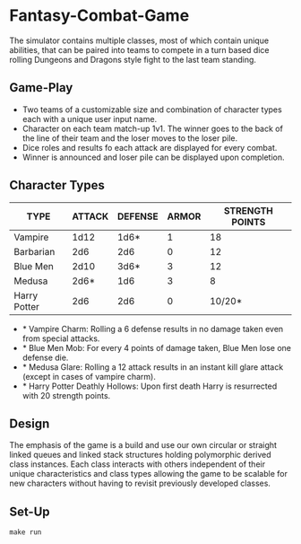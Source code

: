 # Fantasy-Combat-Game #
The simulator contains multiple classes, most of which contain unique abilities, that can be paired into teams to compete in a turn based dice rolling Dungeons and Dragons style fight to the last team standing.

## Game-Play ##
* Two teams of a customizable size and combination of character types each with a unique user input name.
* Character on each team match-up 1v1. The winner goes to the back of the line of their team and the loser moves to the loser pile.
* Dice roles and results fo each attack are displayed for every combat.
* Winner is announced and loser pile can be displayed upon completion.

## Character Types ##
TYPE         | ATTACK |	DEFENSE	| ARMOR |	STRENGTH POINTS
-------------|--------|---------|-------|----------------
Vampire      |	1d12	| 1d6*    |	1	    | 18
Barbarian    |	2d6	  | 2d6	    | 0	    | 12
Blue Men     |	2d10  | 3d6*    | 3	    | 12
Medusa	     |  2d6*  |	1d6	    | 3	    | 8
Harry Potter |	2d6   | 2d6	    | 0	    | 10/20*

* \* Vampire Charm: Rolling a 6 defense results in no damage taken even from special attacks.
* \* Blue Men Mob: For every 4 points of damage taken, Blue Men lose one defense die.
* \* Medusa Glare: Rolling a 12 attack results in an instant kill glare attack (except in cases of vampire charm).
* \* Harry Potter Deathly Hollows: Upon first death Harry is resurrected with 20 strength points.

## Design ##
The emphasis of the game is a build and use our own circular or straight linked queues and linked stack structures holding polymorphic derived class instances. Each class interacts with others independent of their unique characteristics and class types allowing the game to be scalable for new characters without having to revisit previously developed classes.

## Set-Up ##
```
make run
```
